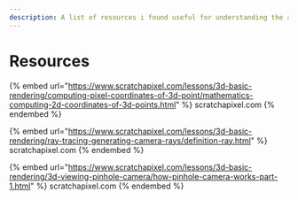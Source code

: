 ```yaml
---
description: A list of resources i found useful for understanding the assignment.
---
```


# Resources

{% embed url="https://www.scratchapixel.com/lessons/3d-basic-rendering/computing-pixel-coordinates-of-3d-point/mathematics-computing-2d-coordinates-of-3d-points.html" %}
scratchapixel.com
{% endembed %}

{% embed url="https://www.scratchapixel.com/lessons/3d-basic-rendering/ray-tracing-generating-camera-rays/definition-ray.html" %}
scratchapixel.com
{% endembed %}

{% embed url="https://www.scratchapixel.com/lessons/3d-basic-rendering/3d-viewing-pinhole-camera/how-pinhole-camera-works-part-1.html" %}
scratchapixel.com
{% endembed %}
